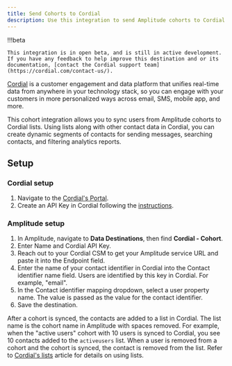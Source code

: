 ```yaml
---
title: Send Cohorts to Cordial
description: Use this integration to send Amplitude cohorts to Cordial lists. 
---
```


!!!beta
    
    This integration is in open beta, and is still in active development. If you have any feedback to help improve this destination and or its documentation, [contact the Cordial support team](https://cordial.com/contact-us/).

[Cordial](https://cordial.com/) is a customer engagement and data platform that unifies real-time data from anywhere in your technology stack, so you can engage with your customers in more personalized ways across email, SMS, mobile app, and more.

This cohort integration allows you to sync users from Amplitude cohorts to Cordial lists. Using lists along with other contact data in Cordial, you can create dynamic segments of contacts for sending messages, searching contacts, and filtering analytics reports.

## Setup

### Cordial setup

1. Navigate to the [Cordial's Portal](https://admin.cordial.io/).
2. Create an API Key in Cordial following the [instructions](https://support.cordial.com/hc/en-us/articles/115005365087).

### Amplitude setup

1. In Amplitude, navigate to **Data Destinations**, then find **Cordial - Cohort**.
2. Enter Name and Cordial API Key.
3. Reach out to your Cordial CSM to get your Amplitude service URL and paste it into the Endpoint field.
4. Enter the name of your contact identifier in Cordial into the Contact identifier name field. Users are identified by this key in Cordial. For example, "email".
5. In the Contact identifier mapping dropdown, select a user property name. The value is passed as the value for the contact identifier.
6. Save the destination.

After a cohort is synced, the contacts are added to a list in Cordial. The list name is the cohort name in Amplitude with spaces removed. For example, when the "active users" cohort with 10 users is synced to Cordial, you see 10 contacts added to the `activeusers` list. When a user is removed from a cohort and the cohort is synced, the contact is removed from the list. Refer to [Cordial's lists](https://support.cordial.com/hc/en-us/articles/115005528428) article for details on using lists.
